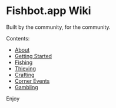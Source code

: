 
# Fishbot.app Wiki #

Built by the community, for the community.

Contents:
- [About](./About.md)
- [Getting Started](./GettingStarted.md)
- [Fishing](./Fishing/README.md)
- [Thieving](./Thieving/README.md)
- [Crafting](./Crafting/README.md)
- [Corner Events](./CornerEvents/README.md)
- [Gambling](./Gambling/README.md)


Enjoy
